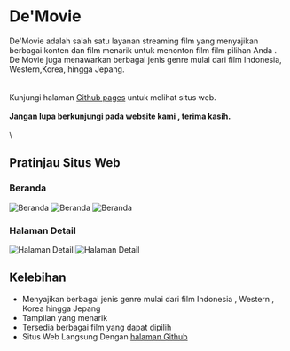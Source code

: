 # De'Movie
De'Movie adalah salah satu layanan streaming film yang menyajikan berbagai konten dan film menarik untuk menonton film film pilihan Anda . De Movie juga menawarkan berbagai jenis genre mulai dari film Indonesia, Western,Korea, hingga Jepang. 
\
\
\
Kunjungi halaman [Github pages](https://github.com/dimaradenis/De-Movie) untuk melihat situs web. 
\
\
**Jangan lupa berkunjungi pada website kami , terima kasih.**
\
\
\
## Pratinjau Situs Web
### Beranda
![Beranda](img/De'Movie1.png)
![Beranda](img/De'Movie2.png)
![Beranda](img/De'Movie5.png)
### Halaman Detail
![Halaman Detail](img/De'Movie3.png)
![Halaman Detail](img/De'Movie4.png)
## Kelebihan 
- Menyajikan berbagai jenis genre mulai dari film Indonesia , Western , Korea hingga Jepang
- Tampilan yang menarik
- Tersedia berbagai film yang dapat dipilih
- Situs Web Langsung Dengan [halaman Github](https://github.com/dimaradenis/De-Movie)
